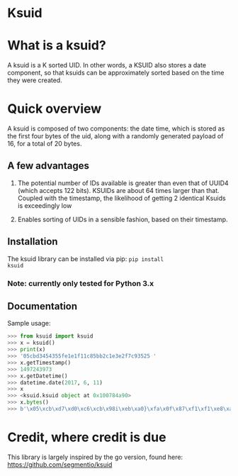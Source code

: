 <h1> Ksuid </h1>

<h1> What is a ksuid? </h1>

A ksuid is a K sorted UID. In other words, a KSUID also stores a date component, so that ksuids can be approximately 
sorted based on the time they were created. 


<h1> Quick overview </h1>

A ksuid is composed of two components: the date time, which is stored as the first four bytes of the uid, along with a randomly
generated payload of 16, for a total of 20 bytes. 

<h2> A few advantages </h2>

1. The potential number of IDs available is greater than even that of UUID4 (which accepts 122 bits). KSUIDs are about 64 times larger than that. Coupled with the timestamp, the likelihood of getting 2 identical Ksuids is exceedingly low

2. Enables sorting of UIDs in a sensible fashion, based on their timestamp.


<h2> Installation </h2>

The ksuid library can be installed via pip:
<code>pip install ksuid</code>

<h3> Note: currently only tested for Python 3.x </h3>
<h2> Documentation </h2>
Sample usage:

```python
>>> from ksuid import ksuid
>>> x = ksuid()
>>> print(x) 
>>> '05cbd3454355fe1e1f11c85bb2c1e3e2f7c93525 '
>>> x.getTimestamp()
>>> 1497243973
>>> x.getDatetime() 
>>> datetime.date(2017, 6, 11)
>>> x 
>>> <ksuid.ksuid object at 0x100784a90> 
>>> x.bytes()
>>> b'\x05\xcb\xd7\xd0\xc6\xcb\x98i\xeb\xa0}\xfa\x0f\x87\xf1\xf1\xe8\xa1\x83\x9e'
```


<h1> Credit, where credit is due </h1>

This library is largely inspired by the go version, found here:
https://github.com/segmentio/ksuid
